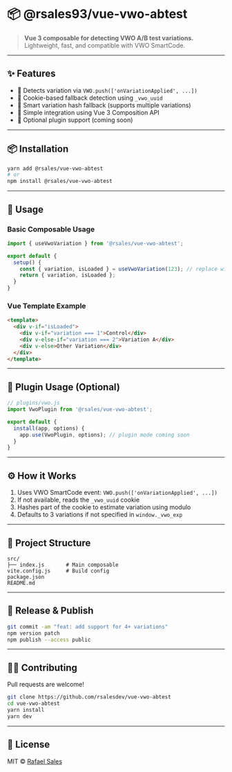 # 📦 @rsales93/vue-vwo-abtest

> **Vue 3 composable for detecting VWO A/B test variations.**  
> Lightweight, fast, and compatible with VWO SmartCode.

---

## ✨ Features

- 📡 Detects variation via `VWO.push(['onVariationApplied', ...])`
- 🍪 Cookie-based fallback detection using `_vwo_uuid`
- 🧠 Smart variation hash fallback (supports multiple variations)
- 🧩 Simple integration using Vue 3 Composition API
- 🔌 Optional plugin support (coming soon)

---

## 📦 Installation

```bash
yarn add @rsales/vue-vwo-abtest
# or
npm install @rsales/vue-vwo-abtest
```

---

## 🚀 Usage

### Basic Composable Usage

```ts
import { useVwoVariation } from '@rsales/vue-vwo-abtest';

export default {
  setup() {
    const { variation, isLoaded } = useVwoVariation(123); // replace with your campaign ID
    return { variation, isLoaded };
  }
}
```

### Vue Template Example

```html
<template>
  <div v-if="isLoaded">
    <div v-if="variation === 1">Control</div>
    <div v-else-if="variation === 2">Variation A</div>
    <div v-else>Other Variation</div>
  </div>
</template>
```

---

## 🔧 Plugin Usage (Optional)

```ts
// plugins/vwo.js
import VwoPlugin from '@rsales/vue-vwo-abtest';

export default {
  install(app, options) {
    app.use(VwoPlugin, options); // plugin mode coming soon
  }
}
```

---

## ⚙️ How it Works

1. Uses VWO SmartCode event: `VWO.push(['onVariationApplied', ...])`
2. If not available, reads the `_vwo_uuid` cookie
3. Hashes part of the cookie to estimate variation using modulo
4. Defaults to 3 variations if not specified in `window._vwo_exp`

---

## 📁 Project Structure

```
src/
├── index.js       # Main composable
vite.config.js     # Build config
package.json
README.md
```

---

## 🚀 Release & Publish

```bash
git commit -am "feat: add support for 4+ variations"
npm version patch
npm publish --access public
```

---

## 🧑‍💻 Contributing

Pull requests are welcome!

```bash
git clone https://github.com/rsalesdev/vue-vwo-abtest
cd vue-vwo-abtest
yarn install
yarn dev
```

---

## 📃 License

MIT © [Rafael Sales](https://github.com/rsales)

